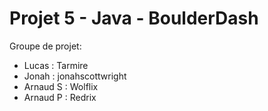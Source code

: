 # Projet 5 - Java - BoulderDash

Groupe de projet: 
* Lucas : Tarmire         
* Jonah : jonahscottwright
* Arnaud S : Wolflix
* Arnaud P : Redrix
